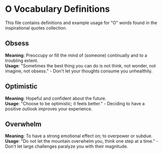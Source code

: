 # O Vocabulary Definitions

This file contains definitions and example usage for "O" words found in the inspirational quotes collection.

## Obsess
**Meaning**: Preoccupy or fill the mind of (someone) continually and to a troubling extent.  
**Usage**: "Sometimes the best thing you can do is not think, not wonder, not imagine, not obsess." - Don't let your thoughts consume you unhealthily.

## Optimistic
**Meaning**: Hopeful and confident about the future.  
**Usage**: "Choose to be optimistic; it feels better." - Deciding to have a positive outlook improves your experience.

## Overwhelm
**Meaning**: To have a strong emotional effect on; to overpower or subdue.  
**Usage**: "Do not let the mountain overwhelm you, think one step at a time." - Don't let large challenges paralyze you with their magnitude.